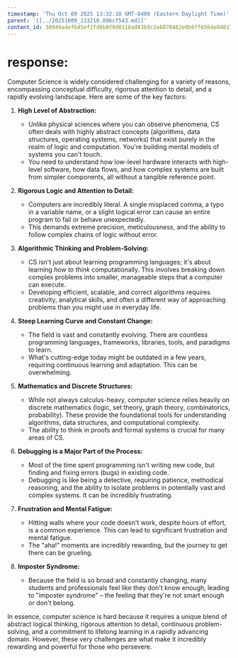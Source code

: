 ```yaml
---
timestamp: 'Thu Oct 09 2025 13:32:10 GMT-0400 (Eastern Daylight Time)'
parent: '[[../20251009_133210.896cf543.md]]'
content_id: 30949a4ef645ef2fd8b0f9d0318ad83b9c2eb870462e0b6ff6564e04037ac065
---
```


# response:

Computer Science is widely considered challenging for a variety of reasons, encompassing conceptual difficulty, rigorous attention to detail, and a rapidly evolving landscape. Here are some of the key factors:

1. **High Level of Abstraction:**
   * Unlike physical sciences where you can observe phenomena, CS often deals with highly abstract concepts (algorithms, data structures, operating systems, networks) that exist purely in the realm of logic and computation. You're building mental models of systems you can't touch.
   * You need to understand how low-level hardware interacts with high-level software, how data flows, and how complex systems are built from simpler components, all without a tangible reference point.

2. **Rigorous Logic and Attention to Detail:**
   * Computers are incredibly literal. A single misplaced comma, a typo in a variable name, or a slight logical error can cause an entire program to fail or behave unexpectedly.
   * This demands extreme precision, meticulousness, and the ability to follow complex chains of logic without error.

3. **Algorithmic Thinking and Problem-Solving:**
   * CS isn't just about learning programming languages; it's about learning *how to think* computationally. This involves breaking down complex problems into smaller, manageable steps that a computer can execute.
   * Developing efficient, scalable, and correct algorithms requires creativity, analytical skills, and often a different way of approaching problems than you might use in everyday life.

4. **Steep Learning Curve and Constant Change:**
   * The field is vast and constantly evolving. There are countless programming languages, frameworks, libraries, tools, and paradigms to learn.
   * What's cutting-edge today might be outdated in a few years, requiring continuous learning and adaptation. This can be overwhelming.

5. **Mathematics and Discrete Structures:**
   * While not always calculus-heavy, computer science relies heavily on discrete mathematics (logic, set theory, graph theory, combinatorics, probability). These provide the foundational tools for understanding algorithms, data structures, and computational complexity.
   * The ability to think in proofs and formal systems is crucial for many areas of CS.

6. **Debugging is a Major Part of the Process:**
   * Most of the time spent programming isn't writing new code, but finding and fixing errors (bugs) in existing code.
   * Debugging is like being a detective, requiring patience, methodical reasoning, and the ability to isolate problems in potentially vast and complex systems. It can be incredibly frustrating.

7. **Frustration and Mental Fatigue:**
   * Hitting walls where your code doesn't work, despite hours of effort, is a common experience. This can lead to significant frustration and mental fatigue.
   * The "aha!" moments are incredibly rewarding, but the journey to get there can be grueling.

8. **Imposter Syndrome:**
   * Because the field is so broad and constantly changing, many students and professionals feel like they don't know enough, leading to "imposter syndrome" – the feeling that they're not smart enough or don't belong.

In essence, computer science is hard because it requires a unique blend of abstract logical thinking, rigorous attention to detail, continuous problem-solving, and a commitment to lifelong learning in a rapidly advancing domain. However, these very challenges are what make it incredibly rewarding and powerful for those who persevere.
